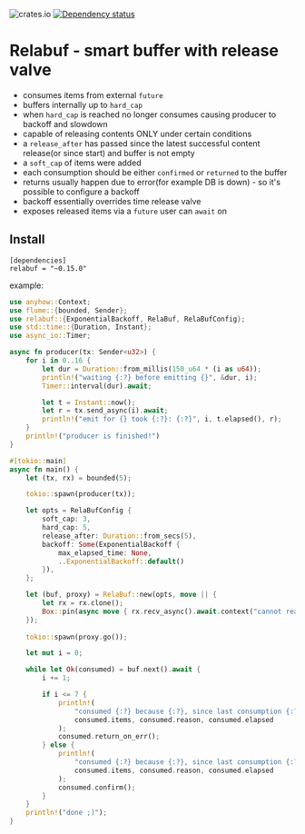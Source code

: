 ![crates.io](https://img.shields.io/crates/v/relabuf.svg)
[![Dependency status](https://deps.rs/repo/github/let4be/relabuf/status.svg)](https://deps.rs/repo/github/let4be/relabuf)

# Relabuf - smart buffer with release valve
 - consumes items from external `future`
 - buffers internally up to `hard_cap`
 - when `hard_cap` is reached no longer consumes causing producer to backoff and slowdown
 - capable of releasing contents ONLY under certain conditions
 - a `release_after` has passed since the latest successful content release(or since start) and buffer is not empty
 - a `soft_cap` of items were added
 - each consumption should be either `confirmed` or `returned` to the buffer
 - returns usually happen due to error(for example DB is down) - so it's possible to configure a backoff
 - backoff essentially overrides time release valve
 - exposes released items via a `future` user can `await` on
## Install

```
[dependencies]
relabuf = "~0.15.0"
```

example:

```rust
use anyhow::Context;
use flume::{bounded, Sender};
use relabuf::{ExponentialBackoff, RelaBuf, RelaBufConfig};
use std::time::{Duration, Instant};
use async_io::Timer;

async fn producer(tx: Sender<u32>) {
    for i in 0..16 {
        let dur = Duration::from_millis(150_u64 * (i as u64));
        println!("waiting {:?} before emitting {}", &dur, i);
        Timer::interval(dur).await;

        let t = Instant::now();
        let r = tx.send_async(i).await;
        println!("emit for {} took {:?}: {:?}", i, t.elapsed(), r);
    }
    println!("producer is finished!")
}

#[tokio::main]
async fn main() {
    let (tx, rx) = bounded(5);

    tokio::spawn(producer(tx));

    let opts = RelaBufConfig {
        soft_cap: 3,
        hard_cap: 5,
        release_after: Duration::from_secs(5),
        backoff: Some(ExponentialBackoff {
            max_elapsed_time: None,
            ..ExponentialBackoff::default()
        }),
    };

    let (buf, proxy) = RelaBuf::new(opts, move || {
        let rx = rx.clone();
        Box::pin(async move { rx.recv_async().await.context("cannot read") })
    });
    
    tokio::spawn(proxy.go());

    let mut i = 0;

    while let Ok(consumed) = buf.next().await {
        i += 1;

        if i <= 7 {
            println!(
                "consumed {:?} because {:?}, since last consumption {:?} - returning due to err",
                consumed.items, consumed.reason, consumed.elapsed
            );
            consumed.return_on_err();
        } else {
            println!(
                "consumed {:?} because {:?}, since last consumption {:?}",
                consumed.items, consumed.reason, consumed.elapsed
            );
            consumed.confirm();
        }
    }
    println!("done ;)");
}
```